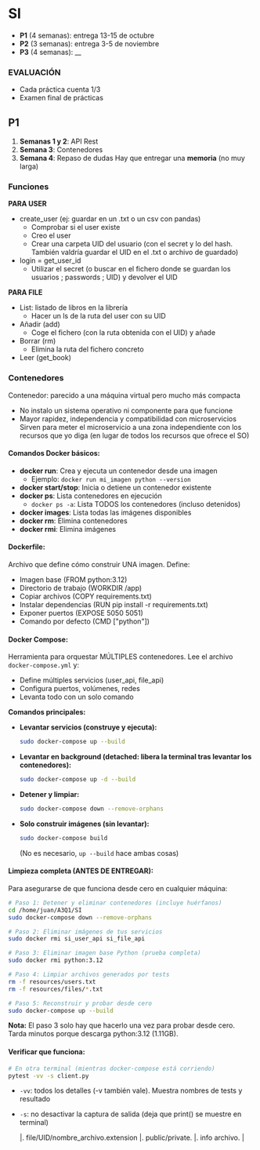 # SI
* **P1** (4 semanas): entrega 13-15 de octubre
* **P2** (3 semanas): entrega 3-5 de noviembre
* **P3** (4 semanas): __

### EVALUACIÓN
- Cada práctica cuenta 1/3
- Examen final de prácticas

## P1
1. **Semanas 1 y 2**: API Rest
2. **Semana 3**: Contenedores
3. **Semana 4**: Repaso de dudas
Hay que entregar una **memoria** (no muy larga)


### Funciones
**PARA USER**
* create_user (ej: guardar en un .txt o un csv con pandas)
  * Comprobar si el user existe
  * Creo el user
  * Crear una carpeta UID del usuario (con el secret y lo del hash. También valdría guardar el UID en el .txt o archivo de guardado)
* login = get_user_id
  * Utilizar el secret (o buscar en el fichero donde se guardan los usuarios ; passwords ; UID) y devolver el UID

**PARA FILE**
* List: listado de libros en la librería
  * Hacer un ls de la ruta del user con su UID
* Añadir (add)
  * Coge el fichero (con la ruta obtenida con el UID) y añade
* Borrar (rm)
  * Elimina la ruta del fichero concreto
* Leer (get_book)


### Contenedores
Contenedor: parecido a una máquina virtual pero mucho más compacta
  * No instalo un sistema operativo ni componente para que funcione
  * Mayor rapidez, independencia y compatibilidad con microservicios
Sirven para meter el microservicio a una zona independiente con los recursos que yo diga (en lugar de todos los recursos que ofrece el SO)

#### **Comandos Docker básicos:**
* **docker run**: Crea y ejecuta un contenedor desde una imagen
  * Ejemplo: `docker run mi_imagen python --version`
* **docker start/stop**: Inicia o detiene un contenedor existente
* **docker ps**: Lista contenedores en ejecución
  * `docker ps -a`: Lista TODOS los contenedores (incluso detenidos)
* **docker images**: Lista todas las imágenes disponibles
* **docker rm**: Elimina contenedores
* **docker rmi**: Elimina imágenes

#### **Dockerfile:**
Archivo que define cómo construir UNA imagen. Define:
  * Imagen base (FROM python:3.12)
  * Directorio de trabajo (WORKDIR /app)
  * Copiar archivos (COPY requirements.txt)
  * Instalar dependencias (RUN pip install -r requirements.txt)
  * Exponer puertos (EXPOSE 5050 5051)
  * Comando por defecto (CMD ["python"])

#### **Docker Compose:**
Herramienta para orquestar MÚLTIPLES contenedores. Lee el archivo `docker-compose.yml` y:
  * Define múltiples servicios (user_api, file_api)
  * Configura puertos, volúmenes, redes
  * Levanta todo con un solo comando

**Comandos principales:**
* **Levantar servicios (construye y ejecuta):**
  ```bash
  sudo docker-compose up --build
  ```
* **Levantar en background (detached: libera la terminal tras levantar los contenedores):**
  ```bash
  sudo docker-compose up -d --build
  ```
* **Detener y limpiar:**
  ```bash
  sudo docker-compose down --remove-orphans
  ```
* **Solo construir imágenes (sin levantar):**
  ```bash
  sudo docker-compose build
  ```
  (No es necesario, `up --build` hace ambas cosas)

#### **Limpieza completa (ANTES DE ENTREGAR):**
Para asegurarse de que funciona desde cero en cualquier máquina:

```bash
# Paso 1: Detener y eliminar contenedores (incluye huérfanos)
cd /home/juan/A3Q1/SI
sudo docker-compose down --remove-orphans

# Paso 2: Eliminar imágenes de tus servicios
sudo docker rmi si_user_api si_file_api

# Paso 3: Eliminar imagen base Python (prueba completa)
sudo docker rmi python:3.12

# Paso 4: Limpiar archivos generados por tests
rm -f resources/users.txt
rm -f resources/files/*.txt

# Paso 5: Reconstruir y probar desde cero
sudo docker-compose up --build
```

**Nota:** El paso 3 solo hay que hacerlo una vez para probar desde cero. Tarda minutos porque descarga python:3.12 (1.11GB).

#### **Verificar que funciona:**
```bash
# En otra terminal (mientras docker-compose está corriendo)
pytest -vv -s client.py
```
* `-vv`: todos los detalles (-v también vale). Muestra nombres de tests y resultado
* `-s`: no desactivar la captura de salida (deja que print() se muestre en terminal)


  |.     file/UID/nombre_archivo.extension      |.      public/private.        |.       info archivo.       |